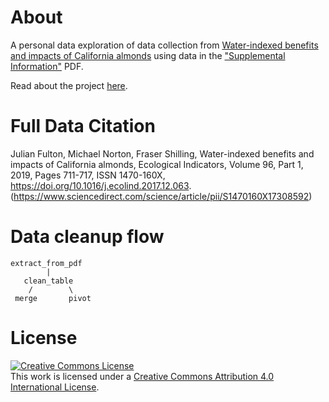 # About

A personal data exploration of data collection from [Water-indexed benefits and impacts of California almonds](https://www.sciencedirect.com/science/article/pii/S1470160X17308592) using data in the ["Supplemental Information"](https://ars.els-cdn.com/content/image/1-s2.0-S1470160X17308592-mmc1.pdf) PDF.

Read about the project [here](//keelyhill.com/2021/08/21-08-nutrition-versus-water-footprint/).

# Full Data Citation

Julian Fulton, Michael Norton, Fraser Shilling,
Water-indexed benefits and impacts of California almonds,
Ecological Indicators,
Volume 96, Part 1,
2019,
Pages 711-717,
ISSN 1470-160X,
https://doi.org/10.1016/j.ecolind.2017.12.063.
(https://www.sciencedirect.com/science/article/pii/S1470160X17308592)

# Data cleanup flow
```
extract_from_pdf
        |
   clean_table
    /        \
 merge       pivot
```

# License
<a rel="license" href="http://creativecommons.org/licenses/by/4.0/"><img alt="Creative Commons License" style="border-width:0" src="https://i.creativecommons.org/l/by/4.0/88x31.png" /></a><br />This work is licensed under a <a rel="license" href="http://creativecommons.org/licenses/by/4.0/">Creative Commons Attribution 4.0 International License</a>.
